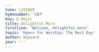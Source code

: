 ```yaml
---
tune: LISCHER
hymnnumber: '387'
key: G Major
title: Delightful Morn
firstline: 'Welcome, delightful morn'
topic: 'Hymns for Worship: The Rest Day'
author: Hayward
year: '-'
---
```

